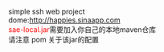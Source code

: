 simple ssh web project
<br/>
dome:http://happies.sinaapp.com
<br/>
<span style="color:red">sae-local.jar</span>需要加入你自己的本地maven仓库
<br/>
请注意 pom 关于该jar的配置
